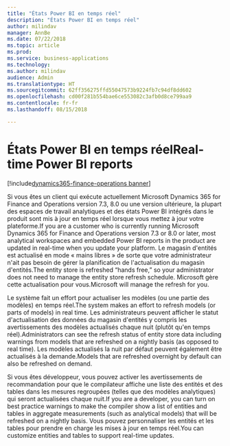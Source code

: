 ```yaml
---
title: "États Power BI en temps réel"
description: "États Power BI en temps réel"
author: milindav
manager: AnnBe
ms.date: 07/22/2018
ms.topic: article
ms.prod: 
ms.service: business-applications
ms.technology: 
ms.author: milindav
audience: Admin
ms.translationtype: HT
ms.sourcegitcommit: 62ff356275ffd55047573b9224fb7c94df8dd602
ms.openlocfilehash: cd00f281b554bae6ce553082c3afb0d8ce799aa9
ms.contentlocale: fr-fr
ms.lasthandoff: 08/15/2018

---
```

#  <a name="real-time-power-bi-reports"></a><span data-ttu-id="c179e-103">États Power BI en temps réel</span><span class="sxs-lookup"><span data-stu-id="c179e-103">Real-time Power BI reports</span></span>

[!include[dynamics365-finance-operations banner](../includes/dynamics365-finance-operations.md)]



<span data-ttu-id="c179e-104">Si vous êtes un client qui exécute actuellement Microsoft Dynamics 365 for Finance and Operations version 7.3, 8.0 ou une version ultérieure, la plupart des espaces de travail analytiques et des états Power BI intégrés dans le produit sont mis à jour en temps réel lorsque vous mettez à jour votre plateforme.</span><span class="sxs-lookup"><span data-stu-id="c179e-104">If you are a customer who is currently running Microsoft Dynamics 365 for Finance and Operations version 7.3 or 8.0 or later, most analytical workspaces and embedded Power BI reports in the product are updated in real-time when you update your platform.</span></span> <span data-ttu-id="c179e-105">Le magasin d'entités est actualisé en mode « mains libres » de sorte que votre administrateur n'ait pas besoin de gérer la planification de l'actualisation du magasin d'entités.</span><span class="sxs-lookup"><span data-stu-id="c179e-105">The entity store is refreshed “hands free,” so your administrator does not need to manage the entity store refresh schedule.</span></span> <span data-ttu-id="c179e-106">Microsoft gère cette actualisation pour vous.</span><span class="sxs-lookup"><span data-stu-id="c179e-106">Microsoft will manage the refresh for you.</span></span> 
 
<span data-ttu-id="c179e-107">Le système fait un effort pour actualiser les modèles (ou une partie des modèles) en temps réel.</span><span class="sxs-lookup"><span data-stu-id="c179e-107">The system makes an effort to refresh models (or parts of models) in real time.</span></span> <span data-ttu-id="c179e-108">Les administrateurs peuvent afficher le statut d'actualisation des données du magasin d'entités y compris les avertissements des modèles actualisés chaque nuit (plutôt qu'en temps réel).</span><span class="sxs-lookup"><span data-stu-id="c179e-108">Administrators can see the refresh status of entity store data including warnings from models that are refreshed on a nightly basis (as opposed to real time).</span></span> <span data-ttu-id="c179e-109">Les modèles actualisés la nuit par défaut peuvent également être actualisés à la demande.</span><span class="sxs-lookup"><span data-stu-id="c179e-109">Models that are refreshed overnight by default can also be refreshed on demand.</span></span>
 
<span data-ttu-id="c179e-110">Si vous êtes développeur, vous pouvez activer les avertissements de recommandation pour que le compilateur affiche une liste des entités et des tables dans les mesures regroupées (telles que des modèles analytiques) qui seront actualisées chaque nuit.</span><span class="sxs-lookup"><span data-stu-id="c179e-110">If you are a developer, you can turn on best practice warnings to make the compiler show a list of entities and tables in aggregate measurements (such as analytical models) that will be refreshed on a nightly basis.</span></span> <span data-ttu-id="c179e-111">Vous pouvez personnaliser les entités et les tables pour prendre en charge les mises à jour en temps réel.</span><span class="sxs-lookup"><span data-stu-id="c179e-111">You can customize entities and tables to support real-time updates.</span></span>


